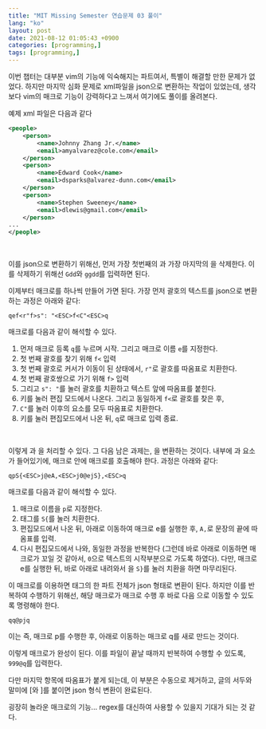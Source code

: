 ```yaml
---
title: "MIT Missing Semester 연습문제 03 풀이"
lang: "ko"
layout: post
date: 2021-08-12 01:05:43 +0900
categories: [programming,]
tags: [programming,]
---
```


이번 챕터는 대부분 vim의 기능에 익숙해지는 파트여서, 특별이 해결할 만한 문제가 없었다.
하지만 마지막 심화 문제로 xml파일을 json으로 변환하는 작업이 있었는데,
생각보다 vim의 매크로 기능이 강력하다고 느껴서 여기에도 풀이를 올려본다.

예제 xml 파일은 다음과 같다
```xml
<people>
    <person>
        <name>Johnny Zhang Jr.</name>
        <email>amyalvarez@cole.com</email>
    </person>
    <person>
        <name>Edward Cook</name>
        <email>dsparks@alvarez-dunn.com</email>
    </person>
    <person>
        <name>Stephen Sweeney</name>
        <email>dlewis@gmail.com</email>
    </person>
...
</people>
```
</br>

이를 json으로 변환하기 위해선, 먼저 가장 첫번째의 <people>과 가장 마지막의 </people>을 삭제한다. 이를 삭제하기 위해선 `Gdd`와 `ggdd`를 입력하면 된다.

이제부터 매크로를 하나씩 만들어 가면 된다. 가장 먼저 괄호의 텍스트를 json으로 변환하는 과정은 아래와 같다:

`qef<r"f>s": "<ESC>f<C"<ESC>q`

매크로를 다음과 같이 해석할 수 있다.

1. 먼저 매크로 등록 `q`를 누르며 시작. 그리고 매크로 이름 `e`를 지정한다.
1. 첫 번째 괄호를 찾기 위해 `f<` 입력
1. 첫 번째 괄호로 커서가 이동이 된 상태에서, `r"`로 괄호를 따옴표로 치환한다.
1. 첫 번째 괄호쌍으로 가기 위해 `f>` 입력
1. 그리고 `s": "`를 눌러 괄호를 치환하고 텍스트 앞에 따옴표를 붙힌다.
1. <ESC>키를 눌러 편집 모드에서 나온다. 그리고 동일하게 `f<`로 괄호를 찾은 후,
1. `C"`를 눌러 이후의 요소를 모두 따옴표로 치환한다.
1. <ESC>키를 눌러 편집모드에서 나온 뒤, `q`로 매크로 입력 종료.
</br>

이렇게 <name>과 <email>을 처리할 수 있다. 그 다음 남은 과제는, <person>을 변환하는 것이다. <person> 내부에 <name>과 <email> 요소가 들어있기에, 매크로 안에 매크로를 호출해야 한다. 과정은 아래와 같다:

`qpS{<ESC>j@eA,<ESC>j0@ejS},<ESC>q`

매크로를 다음과 같이 해석할 수 있다.

1. 매크로 이름을 `p`로 지정한다.
1. <person> 태그를 `S{`를 눌러 치환한다.
1. 편집모드에서 나온 뒤, 아래로 이동하여 매크로 e를 실행한 후, `A,`로 문장의 끝에 따옴표를 입력.
1. 다시 편집모드에서 나와, 동일한 과정을 반복한다 (그런데 바로 아래로 이동하면 매크로가 꼬일 것 같아서, `0`으로 텍스트의 시작부분으로 가도록 하였다). 다만, 매크로 e를 실행한 뒤, 바로 아래로 내려와서 </person>을 `S}`를 눌러 치환을 하면 마무리된다.

이 매크로를 이용하면 <person>태그의 한 파트 전체가 json 형태로 변환이 된다. 하지만 이를 반복하여 수행하기 위해선, 해당 매크로가 매크로 수행 후 바로 다음 <person>으로 이동할 수 있도록 명령해야 한다.

`qq@pjq`

이는 즉, 매크로 p를 수행한 후, 아래로 이동하는 매크로 q를 새로 만드는 것이다.

이렇게 매크로가 완성이 된다. 이를 파일이 끝날 때까지 반복하여 수행할 수 있도록, `999@q`를 입력한다.

다만 마지막 항목에 따옴표가 붙게 되는데, 이 부분은 수동으로 제거하고, 글의 서두와 말미에 [와 ]를 붙이면 json 형식 변환이 완료된다.



굉장히 놀라운 매크로의 기능... regex를 대신하여 사용할 수 있을지 기대가 되는 것 같다.
